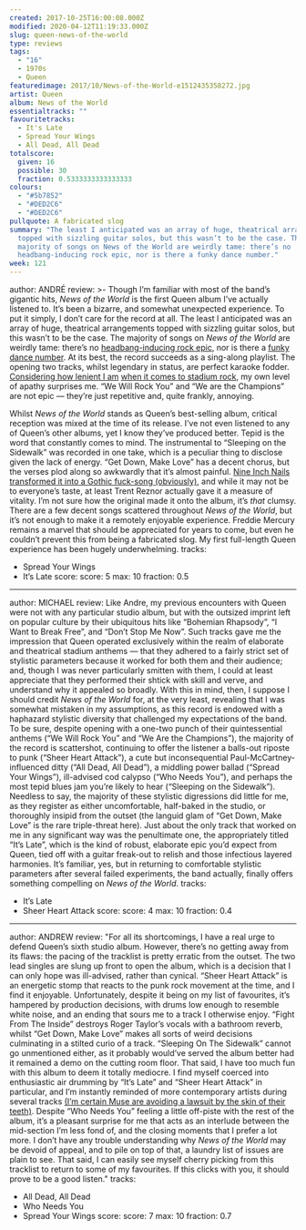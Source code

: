 ```yaml
---
created: 2017-10-25T16:00:08.000Z
modified: 2020-04-12T11:19:33.000Z
slug: queen-news-of-the-world
type: reviews
tags:
  - "16"
  - 1970s
  - Queen
featuredimage: 2017/10/News-of-the-World-e1512435358272.jpg
artist: Queen
album: News of the World
essentialtracks: ""
favouritetracks:
  - It's Late
  - Spread Your Wings
  - All Dead, All Dead
totalscore:
  given: 16
  possible: 30
  fraction: 0.5333333333333333
colours:
  - "#5b7852"
  - "#DED2C6"
  - "#DED2C6"
pullquote: A fabricated slog
summary: "The least I anticipated was an array of huge, theatrical arrangements
  topped with sizzling guitar solos, but this wasn’t to be the case. The
  majority of songs on News of the World are weirdly tame: there’s no
  headbang-inducing rock epic, nor is there a funky dance number."
week: 121
---
```

author: ANDRÉ
review: >-
  Though I’m familiar with most of the band’s gigantic hits, *News of the World*
  is the first Queen album I’ve actually listened to. It’s been a bizarre, and
  somewhat unexpected experience. To put it simply, I don’t care for the record
  at all. The least I anticipated was an array of huge, theatrical arrangements
  topped with sizzling guitar solos, but this wasn’t to be the case. The
  majority of songs on *News of the World* are weirdly tame: there’s no
  [headbang-inducing rock epic](<https://www.youtube.com/watch?v=fJ9rUzIMcZQ>),
  nor is there a [funky dance
  number](<https://www.youtube.com/watch?v=rY0WxgSXdEE>). At its best, the
  record succeeds as a sing-along playlist. The opening two tracks, whilst
  legendary in status, are perfect karaoke fodder. [Considering how lenient I
  am](<https://audioxide.com/reviews/kings-of-leon-because-of-the-times/>) [when
  it comes to stadium
  rock](<https://audioxide.com/reviews/u2-the-joshua-tree/>), my own level of
  apathy surprises me. “We Will Rock You” and “We are the Champions” are not
  epic — they’re just repetitive and, quite frankly, annoying.

  Whilst *News of the World* stands as Queen’s best-selling album, critical reception was mixed at the time of its release. I’ve not even listened to any of Queen’s other albums, yet I know they’ve produced better. Tepid is the word that constantly comes to mind. The instrumental to “Sleeping on the Sidewalk” was recorded in one take, which is a peculiar thing to disclose given the lack of energy. “Get Down, Make Love” has a decent chorus, but the verses plod along so awkwardly that it’s almost painful. [Nine Inch Nails transformed it into a Gothic fuck-song (obviously)](<https://www.youtube.com/watch?v=-pB7LeVB8bw>), and while it may not be to everyone’s taste, at least Trent Reznor actually gave it a measure of vitality. I’m not sure how the original made it onto the album, it’s *that* clumsy. There are a few decent songs scattered throughout *News of the World*, but it’s not enough to make it a remotely enjoyable experience. Freddie Mercury remains a marvel that should be appreciated for years to come, but even he couldn’t prevent this from being a fabricated slog. My first full-length Queen experience has been hugely underwhelming.
tracks:
  - Spread Your Wings
  - ­­It’s Late
score:
  score: 5
  max: 10
  fraction: 0.5
---
author: MICHAEL
review: Like Andre, my previous encounters with Queen were not with any
  particular studio album, but with the outsized imprint left on popular culture
  by their ubiquitous hits like “Bohemian Rhapsody”, “I Want to Break Free”, and
  “Don’t Stop Me Now”. Such tracks gave me the impression that Queen operated
  exclusively within the realm of elaborate and theatrical stadium anthems —
  that they adhered to a fairly strict set of stylistic parameters because it
  worked for both them and their audience; and, though I was never particularly
  smitten with them, I could at least appreciate that they performed their
  shtick with skill and verve, and understand why it appealed so broadly. With
  this in mind, then, I suppose I should credit *News of the World* for, at the
  very least, revealing that I was somewhat mistaken in my assumptions, as this
  record is endowed with a haphazard stylistic diversity that challenged my
  expectations of the band. To be sure, despite opening with a one-two punch of
  their quintessential anthems (“We Will Rock You” and “We Are the Champions”),
  the majority of the record is scattershot, continuing to offer the listener a
  balls-out riposte to punk (“Sheer Heart Attack”), a cute but inconsequential
  Paul-McCartney-influenced ditty (“All Dead, All Dead”), a middling power
  ballad (“Spread Your Wings”), ill-advised cod calypso (“Who Needs You”), and
  perhaps the most tepid blues jam you’re likely to hear (“Sleeping on the
  Sidewalk”). Needless to say, the majority of these stylistic digressions did
  little for me, as they register as either uncomfortable, half-baked in the
  studio, or thoroughly insipid from the outset (the languid glam of “Get Down,
  Make Love” is the rare triple-threat here). Just about the only track that
  worked on me in any significant way was the penultimate one, the appropriately
  titled “It’s Late”, which is the kind of robust, elaborate epic you’d expect
  from Queen, tied off with a guitar freak-out to relish and those infectious
  layered harmonies. It’s familiar, yes, but in returning to comfortable
  stylistic parameters after several failed experiments, the band actually,
  finally offers something compelling on *News of the World*.
tracks:
  - It’s Late
  - ­­Sheer Heart Attack
score:
  score: 4
  max: 10
  fraction: 0.4
---
author: ANDREW
review: "For all its shortcomings, I have a real urge to defend Queen’s sixth
  studio album. However, there’s no getting away from its flaws: the pacing of
  the tracklist is pretty erratic from the outset. The two lead singles are
  slung up front to open the album, which is a decision that I can only hope was
  ill-advised, rather than cynical. “Sheer Heart Attack” is an energetic stomp
  that reacts to the punk rock movement at the time, and I find it enjoyable.
  Unfortunately, despite it being on my list of favourites, it’s hampered by
  production decisions, with drums low enough to resemble white noise, and an
  ending that sours me to a track I otherwise enjoy. “Fight From The Inside”
  destroys Roger Taylor’s vocals with a bathroom reverb, whilst “Get Down, Make
  Love” makes all sorts of weird decisions culminating in a stilted curio of a
  track. “Sleeping On The Sidewalk” cannot go unmentioned either, as it probably
  would’ve served the album better had it remained a demo on the cutting room
  floor. That said, I have too much fun with this album to deem it totally
  mediocre. I find myself coerced into enthusiastic air drumming by “It’s Late”
  and “Sheer Heart Attack” in particular, and I’m instantly reminded of more
  contemporary artists during several tracks [(I’m certain Muse are avoiding a
  lawsuit by the skin of their
  teeth)](<https://audioxide.com/reviews/muse-drones/>). Despite “Who Needs You”
  feeling a little off-piste with the rest of the album, it’s a pleasant
  surprise for me that acts as an interlude between the mid-section I’m less
  fond of, and the closing moments that I prefer a lot more. I don’t have any
  trouble understanding why *News of the World* may be devoid of appeal, and to
  pile on top of that, a laundry list of issues are plain to see. That said, I
  can easily see myself cherry picking from this tracklist to return to some of
  my favourites. If this clicks with you, it should prove to be a good listen."
tracks:
  - All Dead, All Dead
  - ­­Who Needs You
  - ­­Spread Your Wings
score:
  score: 7
  max: 10
  fraction: 0.7
